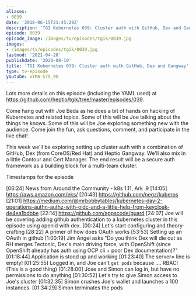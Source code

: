 ```yaml
---
aliases:
- 0039
date: '2018-06-15T21:45:29Z'
description: 'TGI Kubernetes 039: Cluster auth with GitHub, Dex and Gangway'
episode: 0039
episode_image: /images/tv/episodes/tgik/0039.jpg
images:
- /images/tv/episodes/tgik/0039.jpg
lastmod: '2021-04-20'
publishdate: '2020-08-10'
title: 'TGI Kubernetes 039: Cluster auth with GitHub, Dex and Gangway'
type: tv-episode
youtube: xYMA-S75_9U
---
```


Lots more details on this episode (including the YAML used) at https://github.com/heptio/tgik/tree/master/episodes/039.

Come hang out with Joe Beda as he does a bit of hands on hacking of Kubernetes and related topics. Some of this will be Joe talking about the things he knows. Some of this will be Joe exploring something new with the audience. Come join the fun, ask questions, comment, and participate in the live chat!

This week we&#39;ll be exploring setting up cluster auth with a combination of GitHub, Dex (from CoreOS/Red Hat) and Heptio Gangway.  We&#39;ll also mix in a little Contour and Cert Manager.  The end result will be a secure auth framework as a building block for a multi-team cluster.

Timestamps for the episode

[06:24] News from Around the Community - k8s 1.11, Ark .9
[14:05] https://aws.amazon.com/eks/
[20:43] https://github.com/negz/kuberos
[21:01] https://medium.com/@mrbobbytables/kubernetes-day-2-operations-authn-authz-with-oidc-and-a-little-help-from-keycloak-de4ea1bdbbe 
[22:14] https://github.com/appscode/guard
[24:07] Joe will be covering adding github authentication to a kubernetes cluster in this episode using openid with dex.
[00:24] Let&#39;s start configuring and theory-crafting 
[28:22] A primer of how does OAuth works 
[53:53] Setting up an OAuth in github
[1:00:19] Jim Angel asks &#34;Do you think Dex will die out as RH merges Tectonic, Dex&#39;s main driving force, with OpenShift (since OpenShift already has auth using OCP cli &#43; poor Dex documentation)?&#34;
[01:18:44] Application is stood up and working
[01:23:40] The server= line is empty!
[01:25:55] Logged in, and Joe can&#39;t `get pods` because .... RBAC! (This is a good thing)
[01:28:00] Jose and Simon can log in, but have no permissions to do anything
[01:30:52] Let&#39;s try to give Simon access to Joe&#39;s cluster
[01:32:35] Simon crushes Joe&#39;s wallet and launches a 100 instances.
[01:34:29] Simon terminates the pods